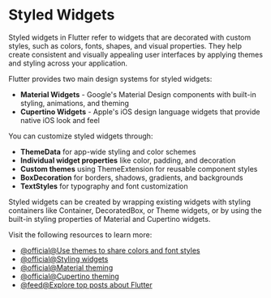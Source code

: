 # Styled Widgets

Styled widgets in Flutter refer to widgets that are decorated with custom styles, such as colors, fonts, shapes, and visual properties. They help create consistent and visually appealing user interfaces by applying themes and styling across your application.

Flutter provides two main design systems for styled widgets:

- **Material Widgets** - Google's Material Design components with built-in styling, animations, and theming
- **Cupertino Widgets** - Apple's iOS design language widgets that provide native iOS look and feel

You can customize styled widgets through:

- **ThemeData** for app-wide styling and color schemes
- **Individual widget properties** like color, padding, and decoration
- **Custom themes** using ThemeExtension for reusable component styles
- **BoxDecoration** for borders, shadows, gradients, and backgrounds
- **TextStyles** for typography and font customization

Styled widgets can be created by wrapping existing widgets with styling containers like Container, DecoratedBox, or Theme widgets, or by using the built-in styling properties of Material and Cupertino widgets.

Visit the following resources to learn more:

- [@official@Use themes to share colors and font styles](https://docs.flutter.dev/cookbook/design/themes)
- [@official@Styling widgets](https://docs.flutter.dev/ui/widgets/styling)
- [@official@Material theming](https://docs.flutter.dev/ui/design/material)
- [@official@Cupertino theming](https://docs.flutter.dev/ui/design/cupertino)
- [@feed@Explore top posts about Flutter](https://app.daily.dev/tags/flutter?ref=roadmapsh)